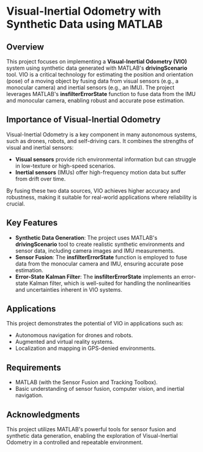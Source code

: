 # Visual-Inertial Odometry with Synthetic Data using MATLAB
## Overview
This project focuses on implementing a **Visual-Inertial Odometry (VIO)** system using synthetic data generated with MATLAB's **drivingScenario** tool. VIO is a critical technology for estimating the position and orientation (pose) of a moving object by fusing data from visual sensors (e.g., a monocular camera) and inertial sensors (e.g., an IMU). The project leverages MATLAB's **insfilterErrorState** function to fuse data from the IMU and monocular camera, enabling robust and accurate pose estimation.

## Importance of Visual-Inertial Odometry
Visual-Inertial Odometry is a key component in many autonomous systems, such as drones, robots, and self-driving cars. It combines the strengths of visual and inertial sensors:
- **Visual sensors** provide rich environmental information but can struggle in low-texture or high-speed scenarios.
- **Inertial sensors** (IMUs) offer high-frequency motion data but suffer from drift over time.

By fusing these two data sources, VIO achieves higher accuracy and robustness, making it suitable for real-world applications where reliability is crucial.

## Key Features
- **Synthetic Data Generation**: The project uses MATLAB's **drivingScenario** tool to create realistic synthetic environments and sensor data, including camera images and IMU measurements.
- **Sensor Fusion**: The **insfilterErrorState** function is employed to fuse data from the monocular camera and IMU, ensuring accurate pose estimation.
- **Error-State Kalman Filter**: The **insfilterErrorState** implements an error-state Kalman filter, which is well-suited for handling the nonlinearities and uncertainties inherent in VIO systems.

## Applications
This project demonstrates the potential of VIO in applications such as:
- Autonomous navigation for drones and robots.
- Augmented and virtual reality systems.
- Localization and mapping in GPS-denied environments.

## Requirements
- MATLAB (with the Sensor Fusion and Tracking Toolbox).
- Basic understanding of sensor fusion, computer vision, and inertial navigation.

## Acknowledgments
This project utilizes MATLAB's powerful tools for sensor fusion and synthetic data generation, enabling the exploration of Visual-Inertial Odometry in a controlled and repeatable environment.



